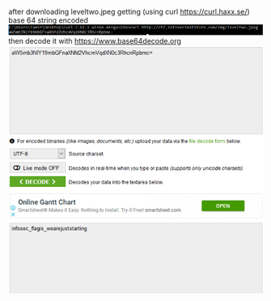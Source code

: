 
after downloading leveltwo.jpeg getting (using curl https://curl.haxx.se/)   base 64 string encoded
![alt text](  https://github.com/tamirzamo/n00bs-CTF/blob/master/level-two/2a.png  )</br>
 then decode it with https://www.base64decode.org</br>
![alt text](  https://github.com/tamirzamo/n00bs-CTF/blob/master/level-two/2b.png  )

